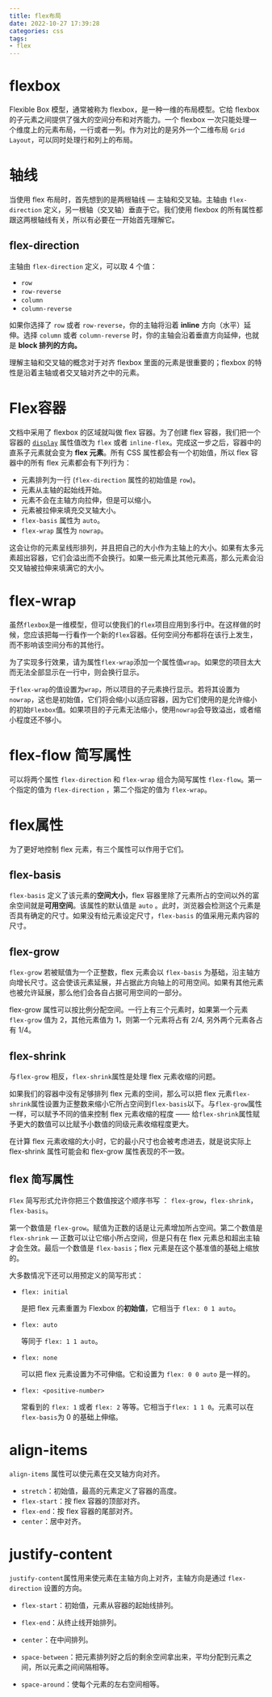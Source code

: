 ```yaml
---
title: flex布局
date: 2022-10-27 17:39:28
categories: css
tags:
- flex
---
```


# flexbox

Flexible Box 模型，通常被称为 flexbox，是一种一维的布局模型。它给 flexbox 的子元素之间提供了强大的空间分布和对齐能力。一个 flexbox 一次只能处理一个维度上的元素布局，一行或者一列。作为对比的是另外一个二维布局 `Grid Layout`，可以同时处理行和列上的布局。

# 轴线

当使用 flex 布局时，首先想到的是两根轴线 — 主轴和交叉轴。主轴由 `flex-direction` 定义，另一根轴（交叉轴）垂直于它。我们使用 flexbox 的所有属性都跟这两根轴线有关，所以有必要在一开始首先理解它。

## flex-direction

主轴由 `flex-direction` 定义，可以取 4 个值：

- `row`
- `row-reverse`
- `column`
- `column-reverse`

如果你选择了 `row` 或者 `row-reverse`，你的主轴将沿着 **inline** 方向（水平）延伸。选择 `column` 或者 `column-reverse` 时，你的主轴会沿着垂直方向延伸，也就是 **block 排列的方向。**

理解主轴和交叉轴的概念对于对齐 flexbox 里面的元素是很重要的；flexbox 的特性是沿着主轴或者交叉轴对齐之中的元素。

# Flex容器

文档中采用了 flexbox 的区域就叫做 flex 容器。为了创建 flex 容器，我们把一个容器的 [`display`](https://developer.mozilla.org/zh-CN/docs/Web/CSS/display) 属性值改为 `flex` 或者 `inline-flex`。完成这一步之后，容器中的直系子元素就会变为 **flex 元素**。所有 CSS 属性都会有一个初始值，所以 flex 容器中的所有 flex 元素都会有下列行为：

- 元素排列为一行 (`flex-direction` 属性的初始值是 `row`)。
- 元素从主轴的起始线开始。
- 元素不会在主轴方向拉伸，但是可以缩小。
- 元素被拉伸来填充交叉轴大小。
- `flex-basis` 属性为 `auto`。
- `flex-wrap` 属性为 `nowrap`。

这会让你的元素呈线形排列，并且把自己的大小作为主轴上的大小。如果有太多元素超出容器，它们会溢出而不会换行。如果一些元素比其他元素高，那么元素会沿交叉轴被拉伸来填满它的大小。

# flex-wrap

虽然`flexbox`是一维模型，但可以使我们的`flex`项目应用到多行中。在这样做的时候，您应该把每一行看作一个新的`flex`容器。任何空间分布都将在该行上发生，而不影响该空间分布的其他行。

为了实现多行效果，请为属性`flex-wrap`添加一个属性值`wrap`。如果您的项目太大而无法全部显示在一行中，则会换行显示。

于`flex-wrap`的值设置为`wrap`，所以项目的子元素换行显示。若将其设置为`nowrap`，这也是初始值，它们将会缩小以适应容器，因为它们使用的是允许缩小的初始`Flexbox`值。如果项目的子元素无法缩小，使用`nowrap`会导致溢出，或者缩小程度还不够小。

# flex-flow 简写属性

可以将两个属性 `flex-direction` 和 `flex-wrap` 组合为简写属性 `flex-flow`。第一个指定的值为 `flex-direction` ，第二个指定的值为 `flex-wrap`。

# flex属性

为了更好地控制 flex 元素，有三个属性可以作用于它们。

## flex-basis

`flex-basis` 定义了该元素的**空间大小**，flex 容器里除了元素所占的空间以外的富余空间就是**可用空间**。该属性的默认值是 `auto` 。此时，浏览器会检测这个元素是否具有确定的尺寸。如果没有给元素设定尺寸，`flex-basis` 的值采用元素内容的尺寸。

## flex-grow

`flex-grow` 若被赋值为一个正整数，flex 元素会以 `flex-basis` 为基础，沿主轴方向增长尺寸。这会使该元素延展，并占据此方向轴上的可用空间。如果有其他元素也被允许延展，那么他们会各自占据可用空间的一部分。

flex-grow 属性可以按比例分配空间。一行上有三个元素时，如果第一个元素 `flex-grow` 值为 2，其他元素值为 1，则第一个元素将占有 2/4, 另外两个元素各占有 1/4。

## flex-shrink

与`flex-grow` 相反，`flex-shrink`属性是处理 flex 元素收缩的问题。

如果我们的容器中没有足够排列 flex 元素的空间，那么可以把 flex 元素`flex-shrink`属性设置为正整数来缩小它所占空间到`flex-basis`以下。与`flex-grow`属性一样，可以赋予不同的值来控制 flex 元素收缩的程度 —— 给`flex-shrink`属性赋予更大的数值可以比赋予小数值的同级元素收缩程度更大。

在计算 flex 元素收缩的大小时，它的最小尺寸也会被考虑进去，就是说实际上 flex-shrink 属性可能会和 flex-grow 属性表现的不一致。

## flex 简写属性

`Flex` 简写形式允许你把三个数值按这个顺序书写 ： `flex-grow`，`flex-shrink`，`flex-basis`。

第一个数值是 `flex-grow`。赋值为正数的话是让元素增加所占空间。第二个数值是`flex-shrink` — 正数可以让它缩小所占空间，但是只有在 flex 元素总和超出主轴才会生效。最后一个数值是 `flex-basis`；flex 元素是在这个基准值的基础上缩放的。

大多数情况下还可以用预定义的简写形式：

- `flex: initial`

  是把 flex 元素重置为 Flexbox 的**初始值**，它相当于 `flex: 0 1 auto`。

- `flex: auto`

  等同于 `flex: 1 1 auto`。

- `flex: none`

  可以把 flex 元素设置为不可伸缩。它和设置为 `flex: 0 0 auto` 是一样的。

- `flex: <positive-number>`

  常看到的 `flex: 1` 或者 `flex: 2` 等等。它相当于`flex: 1 1 0`。元素可以在`flex-basis`为 0 的基础上伸缩。

# align-items

`align-items` 属性可以使元素在交叉轴方向对齐。

- `stretch`：初始值，最高的元素定义了容器的高度。
- `flex-start`：按 flex 容器的顶部对齐。
- `flex-end`：按 flex 容器的尾部对齐。
- `center`：居中对齐。

# justify-content

`justify-content`属性用来使元素在主轴方向上对齐，主轴方向是通过 `flex-direction` 设置的方向。

- `flex-start`：初始值，元素从容器的起始线排列。

- `flex-end`：从终止线开始排列。
- `center`：在中间排列。
- `space-between`：把元素排列好之后的剩余空间拿出来，平均分配到元素之间，所以元素之间间隔相等。
- `space-around`：使每个元素的左右空间相等。

